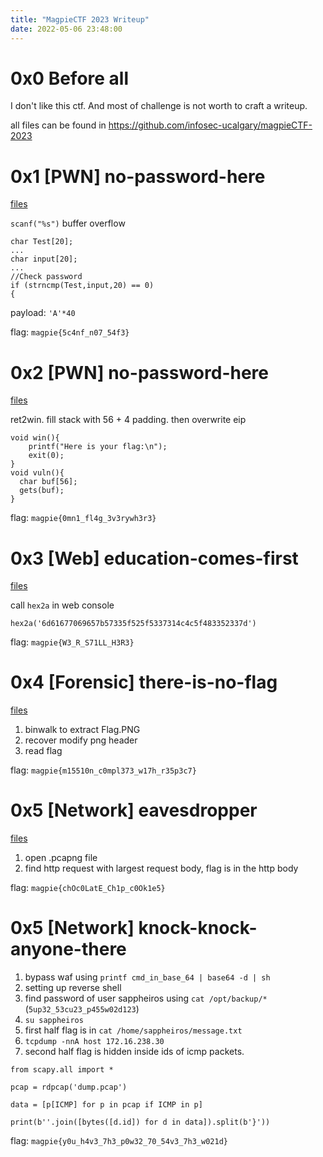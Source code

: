 ```yaml
---
title: "MagpieCTF 2023 Writeup"
date: 2022-05-06 23:48:00
---
```


# 0x0 Before all

I don't like this ctf. And most of challenge is not worth to craft a writeup.

all files can be found in <https://github.com/infosec-ucalgary/magpieCTF-2023>

# 0x1 [PWN] no-password-here

[files](https://github.com/infosec-ucalgary/magpieCTF-2023/tree/main/challenges/binary-exploitation/no-password-here)

`scanf("%s")` buffer overflow

```
char Test[20];
... 
char input[20];
...
//Check password
if (strncmp(Test,input,20) == 0)
{
```

payload: `'A'*40`

flag: `magpie{5c4nf_n07_54f3}`


# 0x2 [PWN] no-password-here

[files](https://github.com/infosec-ucalgary/magpieCTF-2023/tree/main/challenges/binary-exploitation/this-outta-be-large-enough-right)

ret2win. fill stack with 56 + 4 padding. then overwrite eip

```
void win(){
    printf("Here is your flag:\n");
    exit(0);
}
void vuln(){
  char buf[56];
  gets(buf);
}
```

flag: `magpie{0mn1_fl4g_3v3rywh3r3}`

# 0x3 [Web] education-comes-first

[files](https://github.com/infosec-ucalgary/magpieCTF-2023/tree/main/challenges/web-exploitation/education-comes-first)


call `hex2a` in web console

```
hex2a('6d61677069657b57335f525f5337314c4c5f483352337d')
```

flag: `magpie{W3_R_S71LL_H3R3}`

# 0x4 [Forensic] there-is-no-flag

[files](https://github.com/infosec-ucalgary/magpieCTF-2023/tree/main/challenges/forensics/there-is-no-flag)

1. binwalk to extract Flag.PNG
2. recover modify png header
3. read flag

flag: `magpie{m15510n_c0mpl373_w17h_r35p3c7}`

# 0x5 [Network] eavesdropper

[files](https://github.com/infosec-ucalgary/magpieCTF-2023/tree/main/challenges/networks/eavesdropper)

1. open .pcapng file
2. find http request with largest request body, flag is in the http body

flag: `magpie{chOc0LatE_Ch1p_c0Ok1e5}`

# 0x5 [Network] knock-knock-anyone-there

1. bypass waf using `printf cmd_in_base_64 | base64 -d | sh`
2. setting up reverse shell
3. find password of user sappheiros using `cat /opt/backup/*` (`5up32_53cu23_p455w02d123`)
4. `su sappheiros`
5. first half flag is in `cat /home/sappheiros/message.txt`
5. `tcpdump -nnA host 172.16.238.30`
6. second half flag is hidden inside ids of icmp packets.

```
from scapy.all import *

pcap = rdpcap('dump.pcap')

data = [p[ICMP] for p in pcap if ICMP in p]

print(b''.join([bytes([d.id]) for d in data]).split(b'}'))
```

flag: `magpie{y0u_h4v3_7h3_p0w32_70_54v3_7h3_w021d}`